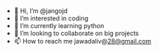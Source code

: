 - 👋 Hi, I’m @jangojd
- 👀 I’m interested in coding
- 🌱 I’m currently learning python
- 💞️ I’m looking to collaborate on big projects
- 📫 How to reach me  jawadaliv@28@gmail.com

<!---
jangojd/jangojd is a ✨ special ✨ repository because its `README.md` (this file) appears on your GitHub profile.
You can click the Preview link to take a look at your changes.
--->

